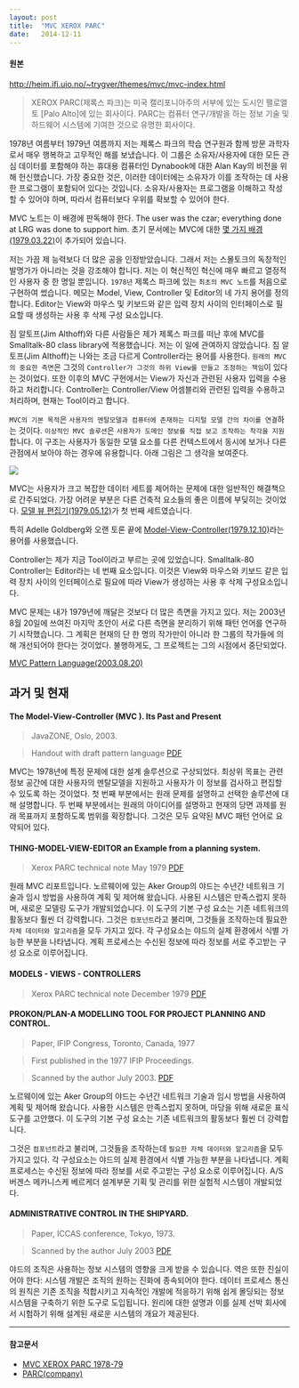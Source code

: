 ```yaml
---
layout: post
title:  "MVC XEROX PARC"
date:   2014-12-11
---
```

#### 원본
http://heim.ifi.uio.no/~trygver/themes/mvc/mvc-index.html

> XEROX PARC(제록스 파크)는 미국 캘리포니아주의 서부에 있는 도시인 팰로앨토 [Palo Alto]에 있는 회사이다.
PARC는 컴퓨터 연구/개발을 하는 정보 기술 및 하드웨어 시스템에 기여한 것으로 유명한 회사이다.

1978년 여름부터 1979년 여름까지 저는 제록스 파크의 학습 연구원과 함께 방문 과학자로서 매우 행복하고 고무적인 해를 보냈습니다.
이 그룹은 소유자/사용자에 대한 모든 관심 데이터를 포함해야 하는 휴대용 컴퓨터인 Dynabook에 대한 Alan Kay의 비전을 위해 헌신했습니다.
가장 중요한 것은, 이러한 데이터에는 소유자가 이를 조작하는 데 사용한 프로그램이 포함되어 있다는 것입니다. 소유자/사용자는 프로그램을 이해하고 작성할 수 있어야 하며, 따라서 컴퓨터보다 우위를 확보할 수 있어야 한다.


MVC 노트는 이 배경에 판독해야 한다. The user was the czar; everything done at LRG was done to support him. 초기 문서에는 MVC에 대한 [몇 가지 배경(1979.03.22)](http://folk.uio.no/trygver/1979/sysreq/SysReq.pdf)이 추가되어 있습니다.


저는 가끔 제 능력보다 더 많은 공을 인정받았습니다. 그래서 저는 스몰토크의 독창적인 발명가가 아니라는 것을 강조해야 합니다.
저는 이 혁신적인 혁신에 매우 빠르고 열정적인 사용자 중 한 명일 뿐입니다.
`1978년` 제록스 파크에 있는 `최초의 MVC 노트`를 처음으로 구현하여 썼습니다.
메모는 Model, View, Controller 및 Editor의 네 가지 용어를 정의합니다.
Editor는 View와 마우스 및 키보드와 같은 입력 장치 사이의 인터페이스로 필요할 때 생성하는 사용 후 삭제 구성 요소입니다.

짐 알토프(Jim Althoff)와 다른 사람들은 제가 제록스 파크를 떠난 후에 MVC를 Smalltalk-80 class library에 적용했습니다. 저는 이 일에 관여하지 않았습니다. 짐 알토프(Jim Althoff)는 나와는 조금 다르게 Controller라는 용어를 사용한다. `원래의 MVC의 중요한 측면`은 그것의 `Controller가 그것의 하위 View를 만들고 조정하는 책임`이 있다는 것이었다. 또한 이후의 MVC 구현에서는 View가 자신과 관련된 사용자 입력을 수용하고 처리합니다. Controller는 Controller/View 어셈블리와 관련된 입력을 수용하고 처리하며, 현재는 Tool이라고 합니다.

`MVC의 기본 목적`은 `사용자의 멘탈모델과 컴퓨터에 존재하는 디지털 모델 간의 차이를 연결`하는 것이다.
`이상적인 MVC 솔루션`은 `사용자가 도메인 정보를 직접 보고 조작하는 착각을 지원`합니다.
이 구조는 사용자가 동일한 모델 요소를 다른 컨텍스트에서 동시에 보거나 다른 관점에서 보아야 하는 경우에 유용합니다. 아래 그림은 그 생각을 보여준다.

![](http://heim.ifi.uio.no/~trygver/themes/mvc/MVC-2006.gif)

MVC는 사용자가 크고 복잡한 데이터 세트를 제어하는 문제에 대한 일반적인 해결책으로 간주되었다.
가장 어려운 부분은 다른 건축적 요소들의 좋은 이름에 부딪히는 것이었다. [모델 뷰 편집기(1979.05.12)](http://heim.ifi.uio.no/~trygver/1979/mvc-1/1979-05-MVC.pdf)가 첫 번째 세트였습니다.

특히 Adelle Goldberg와 오랜 토론 끝에 [Model-View-Controller(1979.12.10)](http://heim.ifi.uio.no/~trygver/2007/MVC_Originals.pdf)라는 용어를 사용했습니다.

Controller는 제가 지금 Tool이라고 부르는 곳에 있었습니다. Smalltalk-80 Controller는 Editor라는 네 번째 요소입니다. 이것은 View와 마우스와 키보드 같은 입력 장치 사이의 인터페이스로 필요에 따라 View가 생성하는 사용 후 삭제 구성요소입니다.

MVC 문제는 내가 1979년에 깨달은 것보다 더 많은 측면을 가지고 있다. 저는 2003년 8월 20일에 쓰여진 마지막 초안이 서로 다른 측면을 분리하기 위해 패턴 언어를 연구하기 시작했습니다. 그 계획은 현재의 단 한 명의 작가만이 아니라 한 그룹의 작가들에 의해 개선되어야 한다는 것이었다. 불행하게도, 그 프로젝트는 그의 시점에서 중단되었다.

[MVC Pattern Language(2003.08.20)](http://heim.ifi.uio.no/~trygver/2003/javazone-jaoo/MVC_pattern.pdf)

## 과거 및 현재

#### The Model-View-Controller (MVC ). Its Past and Present
> JavaZONE, Oslo, 2003.

> Handout with draft pattern language [PDF](http://heim.ifi.uio.no/~trygver/2003/javazone-jaoo/MVC_pattern.pdf)

MVC는 1978년에 특정 문제에 대한 설계 솔루션으로 구상되었다. 최상위 목표는 관련 정보 공간에 대한 사용자의 멘탈모델을 지원하고 사용자가 이 정보를 검사하고 편집할 수 있도록 하는 것이었다. 첫 번째 부분에서는 원래 문제를 설명하고 선택한 솔루션에 대해 설명합니다. 두 번째 부분에서는 원래의 아이디어를 설명하고 현재의 당면 과제를 원래 목표까지 포함하도록 범위를 확장합니다. 그것은 모두 요약된 MVC 패턴 언어로 요약되어 있다.

#### THING-MODEL-VIEW-EDITOR an Example from a planning system.
> Xerox PARC technical note May 1979 [PDF](http://heim.ifi.uio.no/~trygver/1979/mvc-1/1979-05-MVC.pdf)

원래 MVC 리포트입니다. 노르웨이에 있는 Aker Group의 야드는 수년간 네트워크 기술과 임시 방법을 사용하여 계획 및 제어해 왔습니다. 사용된 시스템은 만족스럽지 못하며, 새로운 모델링 도구가 개발되었습니다. 이 도구의 기본 구성 요소는 기존 네트워크의 활동보다 훨씬 더 강력합니다. 그것은 `컴포넌트`라고 불리며, 그것들을 조작하는데 필요한 `자체 데이터와 알고리즘`을 모두 가지고 있다. 각 구성요소는 야드의 실제 환경에서 식별 가능한 부분을 나타냅니다. 계획 프로세스는 수신된 정보에 따라 정보를 서로 주고받는 구성 요소로 이루어집니다.

#### MODELS - VIEWS - CONTROLLERS
> Xerox PARC technical note December 1979 [PDF](http://heim.ifi.uio.no/~trygver/1979/mvc-2/1979-12-MVC.pdf)

#### PROKON/PLAN-A MODELLING TOOL FOR PROJECT PLANNING AND CONTROL. 
> Paper, IFIP Congress, Toronto, Canada, 1977

> First published in the 1977 IFIP Proceedings. 

> Scanned by the author July 2003. [PDF](http://heim.ifi.uio.no/~trygver/1977/Prokon/IFIP-Prokon.pdf)

노르웨이에 있는 Aker Group의 야드는 수년간 네트워크 기술과 임시 방법을 사용하여 계획 및 제어해 왔습니다. 사용한 시스템은 만족스럽지 못하며, 마당을 위해 새로운 표식 도구를 고안했다. 이 도구의 기본 구성 요소는 기존 네트워크의 활동보다 훨씬 더 강력합니다.

그것은 `컴포넌트`라고 불리며, 그것들을 조작하는데 `필요한 자체 데이터와 알고리즘`을 모두 가지고 있다. 각 구성요소는 야드의 실제 환경에서 식별 가능한 부분을 나타냅니다. 계획 프로세스는 수신된 정보에 따라 정보를 서로 주고받는 구성 요소로 이루어집니다. A/S 버겐스 메카니스케 베르케더 설계부문 기획 및 관리를 위한 실험적 시스템이 개발되었다.

#### ADMINISTRATIVE CONTROL IN THE SHIPYARD.
> Paper, ICCAS conference, Tokyo, 1973.

> Scanned by the author July 2003 [PDF](http://heim.ifi.uio.no/~trygver/1973/iccas/1973-08-ICCAS.pdf)

야드의 조직은 사용하는 정보 시스템의 영향을 크게 받을 수 있습니다. 역은 또한 진실이어야 한다: 시스템 개발은 조직의 원하는 진화에 종속되어야 한다. 데이터 프로세스 통신의 원칙은 기존 조직을 적합시키고 지속적인 개발에 적응하기 위해 쉽게 몰딩되는 정보 시스템을 구축하기 위한 도구로 도입됩니다. 원리에 대한 설명과 이를 실제 선박 회사에서 시험하기 위해 설계된 새로운 시스템의 개요가 제공된다.


***


#### 참고문서
- [MVC XEROX PARC 1978-79](http://heim.ifi.uio.no/~trygver/themes/mvc/mvc-index.html)
- [PARC(company)](https://en.wikipedia.org/wiki/PARC_(company))